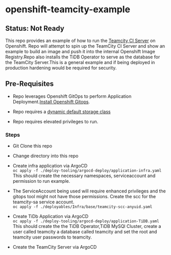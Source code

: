 # openshift-teamcity-example

## Status: Not Ready

This repo provides an example of how to run the [Teamcity CI Server](https://www.jetbrains.com/help/teamcity/teamcity-documentation.html) on Openshift.
Repo will attempt to spin up the TeamCity CI Server and show an example to build an image and push it into the internal Openshift Image Registry.Repo also installs the TiDB Operator to serve as the database for the TeamCity Server.This is a general example and if being deployed in production hardening would be required for security.

## Pre-Requisites

- Repo leverages Openshift GitOps to perform Application Deployment.[Install Openshift Gitops](https://docs.openshift.com/container-platform/4.9/cicd/gitops/installing-openshift-gitops.html).

- Repo requires a [dynamic default storage class](https://docs.openshift.com/container-platform/4.9/storage/dynamic-provisioning.html#basic-storage-class-definition_dynamic-provisioning)

- Repo requires elevated privileges to run.

### Steps

- Git Clone this repo

- Change directory into this repo

- Create infra application via ArgoCD  
  `oc apply -f ./deploy-tooling/argocd-deploy/application-infra.yaml`  
  This should create the necessary namespaces, serviceaccount and permission to run example.

- The ServiceAccount being used will require enhanced privileges and the gitops tool might not have those permissions. Create the scc for the teamcity-sa service account.  
  `oc apply -f ./deployables/Infra/base/teamcity-scc-anyuid.yaml`

- Create TiDb Application via ArgoCD  
  `oc apply -f ./deploy-tooling/argocd-deploy/application-TiDB.yaml`  
  This should create the the TiDB Operator,TiDB MySQl Cluster, create a user called teamcity a database called teamcity and set the root and teamcity user passwords to teamcity.

- Create the TeamCity Server via ArgoCD
